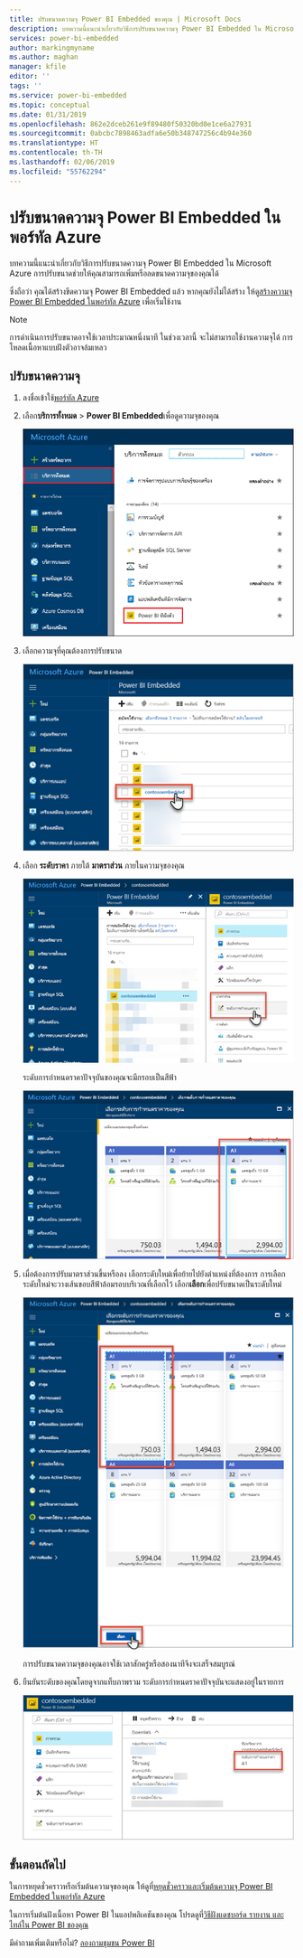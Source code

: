 ```yaml
---
title: ปรับขนาดความจุ Power BI Embedded ของคุณ | Microsoft Docs
description: บทความนี้แนะนำเกี่ยวกับวิธีการปรับขนาดความจุ Power BI Embedded ใน Microsoft Azure
services: power-bi-embedded
author: markingmyname
ms.author: maghan
manager: kfile
editor: ''
tags: ''
ms.service: power-bi-embedded
ms.topic: conceptual
ms.date: 01/31/2019
ms.openlocfilehash: 862e2dceb261e9f89480f50320bd0e1ce6a27931
ms.sourcegitcommit: 0abcbc7898463adfa6e50b348747256c4b94e360
ms.translationtype: HT
ms.contentlocale: th-TH
ms.lasthandoff: 02/06/2019
ms.locfileid: "55762294"
---
```

# <a name="scale-your-power-bi-embedded-capacity-in-the-azure-portal"></a>ปรับขนาดความจุ Power BI Embedded ในพอร์ทัล Azure

บทความนี้แนะนำเกี่ยวกับวิธีการปรับขนาดความจุ Power BI Embedded ใน Microsoft Azure การปรับขนาดช่วยให้คุณสามารถเพิ่มหรือลดขนาดความจุของคุณได้

ซึ่งถือว่า คุณได้สร้างขีดความจุ Power BI Embedded แล้ว หากคุณยังไม่ได้สร้าง ให้ดู[สร้างความจุ Power BI Embedded ในพอร์ทัล Azure](azure-pbie-create-capacity.md) เพื่อเริ่มใช้งาน

> [!NOTE]
> การดำเนินการปรับขนาดอาจใช้เวลาประมาณหนึ่งนาที ในช่วงเวลานี้ จะไม่สามารถใช้งานความจุได้ การโหลดเนื้อหาแบบฝังตัวอาจล้มเหลว

## <a name="scale-a-capacity"></a>ปรับขนาดความจุ

1. ลงชื่อเข้าใช้[พอร์ทัล Azure](https://portal.azure.com/)

2. เลือก**บริการทั้งหมด** > **Power BI Embedded**เพื่อดูความจุของคุณ

    ![บริการทั้งหมดภายในพอร์ทัล Azure](media/azure-pbie-scale-capacity/azure-portal-more-services.png)

3. เลือกความจุที่คุณต้องการปรับขนาด

    ![รายการความจุ Power BI Embedded ในพอร์ทัล Azure](media/azure-pbie-scale-capacity/azure-portal-capacity-list.png)

4. เลือก **ระดับราคา** ภายใต้ **มาตราส่วน** ภายในความจุของคุณ

    ![ตัวเลือกระดับราคาภายใต้มาตราส่วน](media/azure-pbie-scale-capacity/azure-portal-scale-pricing-tier.png)

    ระดับการกำหนดราคาปัจจุบันของคุณจะมีกรอบเป็นสีฟ้า

    ![ระดับการกำหนดราคาปัจจุบันของคุณจะมีกรอบเป็นสีฟ้า](media/azure-pbie-scale-capacity/azure-portal-current-tier.png)

5. เมื่อต้องการปรับมาตราส่วนขึ้นหรือลง เลือกระดับใหม่เพื่อย้ายไปยังตำแหน่งที่ต้องการ การเลือกระดับใหม่จะวางเส้นขอบสีฟ้าล้อมรอบบริเวณที่เลือกไว้ เลือก**เลือก**เพื่อปรับขนาดเป็นระดับใหม่

    ![เลือกระดับใหม่](media/azure-pbie-scale-capacity/azure-portal-select-new-tier.png)

    การปรับขนาดความจุของคุณอาจใช้เวลาสักครู่หรือสองนาทีจึงจะเสร็จสมบูรณ์

6. ยืนยันระดับของคุณโดยดูจากแท็บภาพรวม ระดับการกำหนดราคาปัจจุบันจะแสดงอยู่ในรายการ

    ![ยืนยันระดับปัจจุบัน](media/azure-pbie-scale-capacity/azure-portal-confirm-tier.png)

## <a name="next-steps"></a>ขั้นตอนถัดไป

ในการหยุดชั่วคราวหรือเริ่มต้นความจุของคุณ ให้ดูที[่หยุดชั่วคราวและเริ่มต้นความจุ Power BI Embedded ในพอร์ทัล Azure](azure-pbie-pause-start.md)

ในการเริ่มต้นฝังเนื้อหา Power BI ในแอปพลิเคชันของคุณ โปรดดูที่[วิธีฝังแดชบอร์ด รายงาน และไทล์ใน Power BI ของคุณ](https://powerbi.microsoft.com/documentation/powerbi-developer-embedding-content/)

มีคำถามเพิ่มเติมหรือไม่? [ลองถามชุมชน Power BI](http://community.powerbi.com/)
